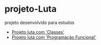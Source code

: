 # projeto-Luta
 projeto desenvolvido para estudos
 <ul>
<li><a href="https://fernandoromeroalves.github.io/projeto-Luta/">Projeto luta com 'Classes'</a> </li>
  <li><a href="https://fernandoromeroalves.github.io/projeto-Luta/luta.html">Projeto luta com 'Programação Funcional'</a> </li>
</ul>
